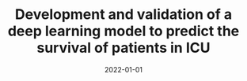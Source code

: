 ---
title: "Development and validation of a deep learning model to predict the survival of patients in ICU"
collection: publications
excerpt: 'Hai Tang, Zhuochen Jin, Jiajun Deng, Yunlang She, Yifan Zhong, Weiyan Sun, Yijiu Ren, Nan Cao, Chang Chen'
date: 2022-01-01
citation: 'Hai Tang, Zhuochen Jin, Jiajun Deng, Yunlang She, Yifan Zhong, Weiyan Sun, Yijiu Ren, Nan Cao, Chang Chen, Development and validation of a deep learning model to predict the survival of patients in ICU[J]. JAMA, 2022'
---